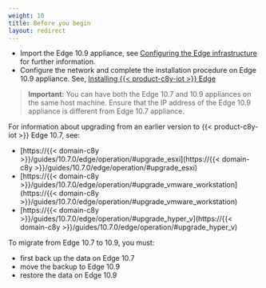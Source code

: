 ```yaml
---
weight: 10
title: Before you begin
layout: redirect
---
```

- Import the Edge 10.9 appliance, see [Configuring the Edge infrastructure](/edge/setting-up-edge/) for further information.
- Configure the network and complete the installation procedure on Edge 10.9 appliance. See, [Installing {{< product-c8y-iot >}} Edge](/edge/installation/)

>**Important:** You can have both the Edge 10.7 and 10.9 appliances on the same host machine. Ensure that the IP address of the Edge 10.9 appliance is different from Edge 10.7 appliance.

For information about upgrading from an earlier version to {{< product-c8y-iot >}} Edge 10.7, see:

- [https://{{< domain-c8y >}}/guides/10.7.0/edge/operation/#upgrade_esxi](https://{{< domain-c8y >}}/guides/10.7.0/edge/operation/#upgrade_esxi)
- [https://{{< domain-c8y >}}/guides/10.7.0/edge/operation/#upgrade_vmware_workstation](https://{{< domain-c8y >}}/guides/10.7.0/edge/operation/#upgrade_vmware_workstation)
- [https://{{< domain-c8y >}}/guides/10.7.0/edge/operation/#upgrade_hyper_v](https://{{< domain-c8y >}}/guides/10.7.0/edge/operation/#upgrade_hyper_v)

To migrate from Edge 10.7 to 10.9, you must:
- first back up the data on Edge 10.7
- move the backup to Edge 10.9
- restore the data on Edge 10.9